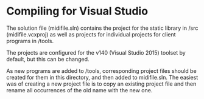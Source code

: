 Compiling for Visual Studio
============================

The solution file (midifile.sln) contains the project for the static 
library in /src (midifile.vcxproj) as well as projects for
individual projects for client programs in /tools.

The projects are configured for the v140 (Visual Studio 2015) toolset
by default, but this can be changed.

As new programs are added to /tools, corresponding project
files should be created for them in this directory, and then added
to midifile.sln. The easiest was of creating a new project file
is to copy an existing project file and then rename all occurrences
of the old name with the new one.

